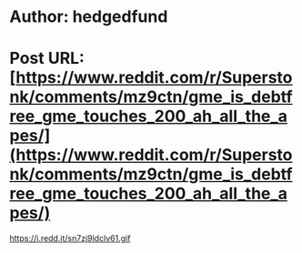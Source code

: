 # Author: hedgedfund
# Post URL: [https://www.reddit.com/r/Superstonk/comments/mz9ctn/gme_is_debtfree_gme_touches_200_ah_all_the_apes/](https://www.reddit.com/r/Superstonk/comments/mz9ctn/gme_is_debtfree_gme_touches_200_ah_all_the_apes/)


https://i.redd.it/sn7zj9ldclv61.gif